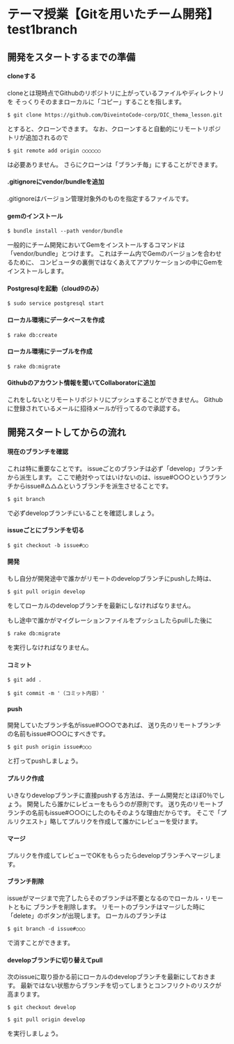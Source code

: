# テーマ授業【Gitを用いたチーム開発】test1branch

## 開発をスタートするまでの準備

#### cloneする

cloneとは現時点でGithubのリポジトリに上がっているファイルやディレクトリを
そっくりそのままローカルに「コピー」することを指します。

```
$ git clone https://github.com/DiveintoCode-corp/DIC_thema_lesson.git
```

とすると、クローンできます。
なお、クローンすると自動的にリモートリポジトリが追加されるので

```
$ git remote add origin ○○○○○○
```

は必要ありません。
さらにクローンは「ブランチ毎」にすることができます。


#### .gitignoreにvendor/bundleを追加

.gitignoreはバージョン管理対象外のものを指定するファイルです。


#### gemのインストール

```
$ bundle install --path vendor/bundle
```

一般的にチーム開発においてGemをインストールするコマンドは「vendor/bundle」とつけます。
これはチーム内でGemのバージョンを合わせるために、
コンピュータの裏側ではなくあえてアプリケーションの中にGemをインストールします。


#### Postgresqlを起動（cloud9のみ）

```
$ sudo service postgresql start
```


#### ローカル環境にデータベースを作成

```
$ rake db:create
```


#### ローカル環境にテーブルを作成

```
$ rake db:migrate
```


#### Githubのアカウント情報を聞いてCollaboratorに追加

これをしないとリモートリポジトリにプッシュすることができません。
Githubに登録されているメールに招待メールが行ってるので承認する。



## 開発スタートしてからの流れ

#### 現在のブランチを確認

これは特に重要なことです。
issueごとのブランチは必ず「develop」ブランチから派生します。
ここで絶対やってはいけないのは、issue#○○○というブランチからissue#△△△というブランチを派生させることです。

```
$ git branch
```

で必ずdevelopブランチにいることを確認しましょう。


#### issueごとにブランチを切る

```
$ git checkout -b issue#○○
```


#### 開発

もし自分が開発途中で誰かがリモートのdevelopブランチにpushした時は、

```
$ git pull origin develop
```

をしてローカルのdevelopブランチを最新にしなければなりません。

もし途中で誰かがマイグレーションファイルをプッシュしたらpullした後に

```
$ rake db:migrate
```

を実行しなければなりません。

#### コミット

```
$ git add .
```

```
$ git commit -m '（コミット内容）'
```


#### push

開発していたブランチ名がissue#○○○であれば、
送り先のリモートブランチの名前もissue#○○○にすべきです。

```
$ git push origin issue#○○○
```

と打ってpushしましょう。


#### プルリク作成

いきなりdevelopブランチに直接pushする方法は、チーム開発だとほぼ0％でしょう。
開発したら誰かにレビューをもらうのが原則です。
送り先のリモートブランチの名前もissue#○○○にしたのもそのような理由だからです。
そこで「プルリクエスト」略してプルリクを作成して誰かにレビューを受けます。


#### マージ

プルリクを作成してレビューでOKをもらったらdevelopブランチへマージします。

#### ブランチ削除

issueがマージまで完了したらそのブランチは不要となるのでローカル・リモートともに
ブランチを削除します。
リモートのブランチはマージした時に「delete」のボタンが出現します。
ローカルのブランチは

```
$ git branch -d issue#○○○
```

で消すことができます。

#### developブランチに切り替えてpull

次のissueに取り掛かる前にローカルのdevelopブランチを最新にしておきます。
最新ではない状態からブランチを切ってしまうとコンフリクトのリスクが高まります。

```
$ git checkout develop
```
```
$ git pull origin develop
```

を実行しましょう。
